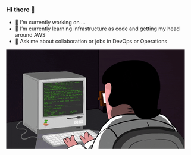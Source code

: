 ### Hi there 👋

<!--
**jdesbois/jdesbois** is a ✨ _special_ ✨ repository because its `README.md` (this file) appears on your GitHub profile.
-->
- 🔭 I’m currently working on ...
- 🌱 I’m currently learning infrastructure as code and getting my head around AWS
- 💬 Ask me about collaboration or jobs in DevOps or Operations

![](coder.gif)
